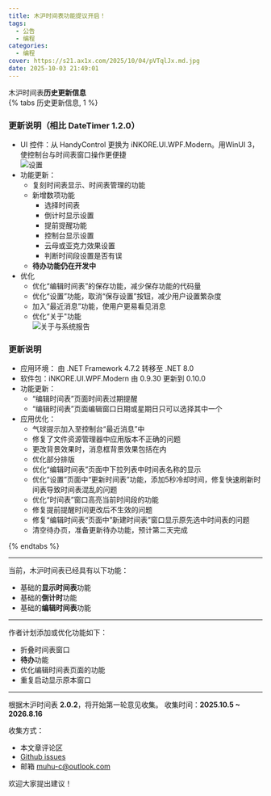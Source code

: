 ```yaml
---
title: 木沪时间表功能提议开启！
tags:
  - 公告
  - 编程
categories:
  - 编程
cover: https://s21.ax1x.com/2025/10/04/pVTqlJx.md.jpg
date: 2025-10-03 21:49:01
---
```


木沪时间表**历史更新信息**  
{% tabs 历史更新信息, 1 %}

<!-- tab 2.0.0 @fas fa-tag -->

### 更新说明（相比 DateTimer 1.2.0）  
  
- UI 控件：从 HandyControl 更换为 iNKORE.UI.WPF.Modern。用WinUI 3，使控制台与时间表窗口操作更便捷  
                          ![设置](https://github.com/user-attachments/assets/4bce993a-a50a-4911-9d0f-520ee8531627)  
- 功能更新：  
  - 复刻时间表显示、时间表管理的功能  
  - 新增数项功能  
    - 选择时间表  
    - 倒计时显示设置  
    - 提前提醒功能  
    - 控制台显示设置  
    - 云母或亚克力效果设置  
    - 判断时间段设置是否有误  
  - **待办功能仍在开发中**  
- 优化  
  - 优化“编辑时间表”的保存功能，减少保存功能的代码量  
  - 优化“设置”功能，取消“保存设置”按钮，减少用户设置繁杂度  
  - 加入“最近消息”功能，使用户更易看见消息  
  - 优化“关于"功能  
![关于与系统报告](https://github.com/user-attachments/assets/c216787c-710d-4bb9-a4c6-688897f3ca76)

<!-- endtab -->
<!-- tab 2.0.2 @fas fa-tag -->

### 更新说明
- 应用环境： 由 .NET Framework 4.7.2 转移至 .NET 8.0
- 软件包：iNKORE.UI.WPF.Modern 由 0.9.30 更新到 0.10.0
- 功能更新：
  - “编辑时间表”页面时间表过期提醒
  - “编辑时间表”页面编辑窗口日期或星期日只可以选择其中一个
- 应用优化：
  - 气球提示加入至控制台“最近消息”中
  - 修复了文件资源管理器中应用版本不正确的问题
  - 更改背景效果时，消息框背景效果包括在内
  - 优化部分排版
  - 优化“编辑时间表”页面中下拉列表中时间表名称的显示
  - 优化“设置”页面中“更新时间表”功能，添加5秒冷却时间，修复快速刷新时间表导致时间表混乱的问题
  - 优化“时间表”窗口高亮当前时间段的功能
  - 修复提前提醒时间更改后不生效的问题
  - 修复“编辑时间表“页面中”新建时间表”窗口显示原先选中时间表的问题
  - 清空待办页，准备更新待办功能，预计第二天完成

<!-- endtab -->

{% endtabs %}

---

当前，木沪时间表已经具有以下功能：  
- 基础的**显示时间表**功能  
- 基础的**倒计时**功能  
- 基础的**编辑时间表**功能  

---

作者计划添加或优化功能如下：
- 折叠时间表窗口
- **待办**功能
- 优化编辑时间表页面的功能
- 重复启动显示原本窗口

---

根据木沪时间表 **2.0.2**，将开始第一轮意见收集。
收集时间：**2025.10.5 ~ 2026.8.16**

收集方式：
- 本文章评论区
- [Github issues](https://github.com/Muhu-C/DateTimer2/issues)
- 邮箱 muhu-c@outlook.com

欢迎大家提出建议！